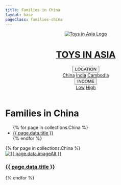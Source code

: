 ```yaml
---
title: Families in China
layout: base
pageClass: families-china
---
```

<header>
  <a href="/" class="logo-link">
    <div class="logo-container">
      <img src="/media/logo.jpg" alt="Toys in Asia Logo" class="logo">
      <h1>TOYS IN ASIA</h1>
    </div>
  <nav>
    <div class="nav-item dropdown">
      <button class="dropbtn">LOCATION</button>
      <div class="dropdown-content">
        <a href="/families/china">China</a>
        <a href="/families/india">India</a>
        <a href="/families/cambodia">Cambodia</a>
      </div>
    </div>
    <div class="nav-item dropdown">
      <button class="dropbtn">INCOME</button>
      <div class="dropdown-content">
        <a href="/families/low">Low</a>
        <a href="/families/high">High</a>
      </div>
    </div>
  </nav>
</header>

<div class="main-content">
  <h1>Families in China</h1>
  <ul>
    {% for page in collections.China %}
    <li><a href="{{ page.url }}">{{ page.data.title }}</a></li>
    {% endfor %}
  </ul>
  <div class="grid-container">
    {% for page in collections.China %}
    <article class="card">
      <a href="{{ page.url }}">
        <img src="/media/{{ page.data.image }}" alt="{{ page.data.imageAlt }}" class="card-image">
        <div class="card-info">
          <h3 class="card-title">{{ page.data.title }}</h3>
        </div>
      </a>
    </article>
    {% endfor %}
  </div>
</div>

<footer>
  
</footer>